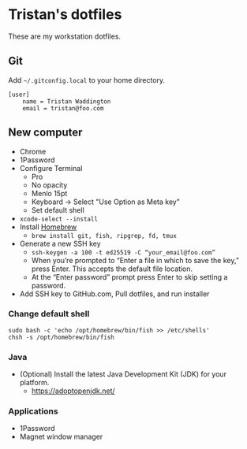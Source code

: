 # Tristan's dotfiles

These are my workstation dotfiles.

## Git

Add `~/.gitconfig.local` to your home directory.

```
[user]
    name = Tristan Waddington
    email = tristan@foo.com
```

## New computer

- Chrome
- 1Password
- Configure Terminal
    - Pro
    - No opacity
    - Menlo 15pt
    - Keyboard -> Select "Use Option as Meta key"
    - Set default shell
- `xcode-select --install`
- Install [Homebrew](https://brew.sh/)
  - `brew install git, fish, ripgrep, fd, tmux`
- Generate a new SSH key
  - `ssh-keygen -a 100 -t ed25519 -C “your_email@foo.com”`
  - When you’re prompted to “Enter a file in which to save the key,” press Enter. This accepts the default file location.
  - At the “Enter password” prompt press Enter to skip setting a password.
- Add SSH key to GitHub.com, Pull dotfiles, and run installer

### Change default shell

```
sudo bash -c 'echo /opt/homebrew/bin/fish >> /etc/shells'
chsh -s /opt/homebrew/bin/fish
```

### Java

- (Optional) Install the latest Java Development Kit (JDK) for your platform.
  - https://adoptopenjdk.net/

### Applications

- 1Password
- Magnet window manager
